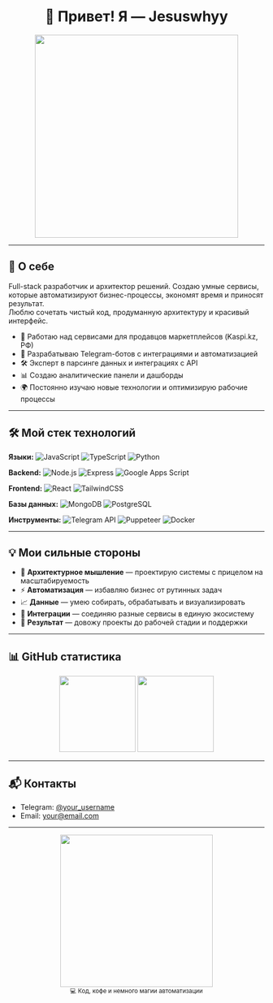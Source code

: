 <h1 align="center">👋 Привет! Я — Jesuswhyy</h1>

<p align="center">
  <img src="https://media.giphy.com/media/xT9IgzoKnwFNmISR8I/giphy.gif" width="400"/>
</p>

---

## 🚀 О себе

Full-stack разработчик и архитектор решений. Создаю умные сервисы, которые автоматизируют бизнес-процессы, экономят время и приносят результат.  
Люблю сочетать чистый код, продуманную архитектуру и красивый интерфейс.

- 🔭 Работаю над сервисами для продавцов маркетплейсов (Kaspi.kz, РФ)
- 🤖 Разрабатываю Telegram-ботов с интеграциями и автоматизацией
- 🛠 Эксперт в парсинге данных и интеграциях с API
- 📊 Создаю аналитические панели и дашборды
- 🌍 Постоянно изучаю новые технологии и оптимизирую рабочие процессы

---

## 🛠 Мой стек технологий

**Языки:**
![JavaScript](https://img.shields.io/badge/-JavaScript-F7E017?style=for-the-badge&logo=javascript&logoColor=000)
![TypeScript](https://img.shields.io/badge/-TypeScript-3178C6?style=for-the-badge&logo=typescript&logoColor=fff)
![Python](https://img.shields.io/badge/-Python-3776AB?style=for-the-badge&logo=python&logoColor=fff)

**Backend:**
![Node.js](https://img.shields.io/badge/-Node.js-339933?style=for-the-badge&logo=node.js&logoColor=fff)
![Express](https://img.shields.io/badge/-Express-000000?style=for-the-badge&logo=express&logoColor=fff)
![Google Apps Script](https://img.shields.io/badge/-Google%20Apps%20Script-4285F4?style=for-the-badge&logo=google&logoColor=fff)

**Frontend:**
![React](https://img.shields.io/badge/-React-61DAFB?style=for-the-badge&logo=react&logoColor=000)
![TailwindCSS](https://img.shields.io/badge/-TailwindCSS-38B2AC?style=for-the-badge&logo=tailwind-css&logoColor=fff)

**Базы данных:**
![MongoDB](https://img.shields.io/badge/-MongoDB-4EA94B?style=for-the-badge&logo=mongodb&logoColor=fff)
![PostgreSQL](https://img.shields.io/badge/-PostgreSQL-316192?style=for-the-badge&logo=postgresql&logoColor=fff)

**Инструменты:**
![Telegram API](https://img.shields.io/badge/-Telegram%20API-26A5E4?style=for-the-badge&logo=telegram&logoColor=fff)
![Puppeteer](https://img.shields.io/badge/-Puppeteer-40B5A4?style=for-the-badge&logo=puppeteer&logoColor=fff)
![Docker](https://img.shields.io/badge/-Docker-2496ED?style=for-the-badge&logo=docker&logoColor=fff)

---

## 💡 Мои сильные стороны

- 🧩 **Архитектурное мышление** — проектирую системы с прицелом на масштабируемость
- ⚡ **Автоматизация** — избавляю бизнес от рутинных задач
- 📈 **Данные** — умею собирать, обрабатывать и визуализировать
- 🤝 **Интеграции** — соединяю разные сервисы в единую экосистему
- 🎯 **Результат** — довожу проекты до рабочей стадии и поддержки

---

## 📊 GitHub статистика

<p align="center">
  <img src="https://github-readme-stats.vercel.app/api?username=Jesuswhyy&show_icons=true&theme=radical" height="150"/>
  <img src="https://github-readme-stats.vercel.app/api/top-langs/?username=Jesuswhyy&layout=compact&theme=radical" height="150"/>
</p>

---

## 📬 Контакты
- Telegram: [@your_username](https://t.me/your_username)
- Email: your@email.com

---

<p align="center">
  <img src="https://media.giphy.com/media/26tn33aiTi1jkl6H6/giphy.gif" width="300">
  <br>
  <sub>💻 Код, кофе и немного магии автоматизации</sub>
</p>
